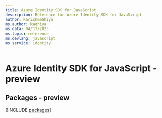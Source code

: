 ```yaml
---
title: Azure Identity SDK for JavaScript
description: Reference for Azure Identity SDK for JavaScript
author: KarishmaGhiya
ms.author: kaghiya
ms.data: 04/17/2023
ms.topic: reference
ms.devlang: javascript
ms.service: identity
---
```

# Azure Identity SDK for JavaScript - preview
## Packages - preview
[!INCLUDE [packages](identity-index.md)]
